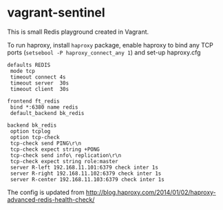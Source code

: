 # vagrant-sentinel

This is small  Redis playground created in Vagrant.  

To run haproxy, install `haproxy` package, enable haproxy to bind any TCP ports 
(`setsebool -P haproxy_connect_any 1`) and set-up haproxy.cfg 


```
defaults REDIS
 mode tcp
 timeout connect 4s
 timeout server  30s
 timeout client  30s

frontend ft_redis
 bind *:6380 name redis
 default_backend bk_redis
 
backend bk_redis
 option tcplog
 option tcp-check
 tcp-check send PING\r\n
 tcp-check expect string +PONG
 tcp-check send info\ replication\r\n
 tcp-check expect string role:master
 server R-left 192.168.11.101:6379 check inter 1s
 server R-right 192.168.11.102:6379 check inter 1s
 server R-center 192.168.11.103:6379 check inter 1s
```

The config is updated from
http://blog.haproxy.com/2014/01/02/haproxy-advanced-redis-health-check/